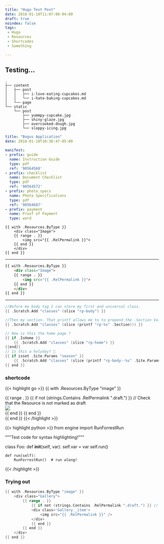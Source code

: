 ```yaml
---
title: "Hugo Test Post"
date: 2018-01-10T11:07:08-04:00
draft: true
noindex: false
tags:
 - Hugo
 - Resources
 - Shortcodes
 - Something

---
```


## Testing...

~~~text
.
├── content
│   ├── post
│   │   ├── i-love-eating-cupcakes.md
│   │   └── i-hate-baking-cupcakes.md
│   └── page
└── static
    └── post
        ├── yummpy-cupcake.jpg
        ├── shiny-glaze.jpg
        ├── overcooked-dough.jpg
        └── sloppy-icing.jpg
~~~

~~~yaml
title: "Bogus Application"
date: 2018-01-10T10:36:47-05:00

manifest:
- prefix: guide
  name: Instruction Guide
  type: pdf
  ref: '90564568'
- prefix: checklist
  name: Document Checklist
  type: pdf
  ref: '90564572'
- prefix: photo_specs
  name: Photo Specifications
  type: pdf
  ref: '90564687'
- prefix: payment
  name: Proof of Payment
  type: word
~~~

```twig
{{ with .Resources.ByType }}
	<div class="Image">
	{{ range . }}
		<img src="{{ .RelPermalink }}">
	{{ end }}
	</div>
{{ end }}
```

<hr>

```html
{{ with .Resources.ByType }}
	<div class="Image">
	{{ range . }}
		<img src="{{ .RelPermalink }}">
	{{ end }}
	</div>
{{ end }}
```

<hr>

```go
//Before my body tag I can store my first and universal class.
{{ .Scratch.Add "classes" (slice "rp-body") }}

//Then my section. That printf allows me to to prepend the .Section Value with my prefix.
{{ .Scratch.Add "classes" (slice (printf "rp-%s" .Section))) }}

// Now is this the home page ?
{{ if .IsHome }}
	{{ .Scratch.Add "classes" (slice "rp-home") }}
{{end}}
// Is this a holyday? 🎄
{{ if isset .Site.Params "season" }}
	{{ .Scratch.Add "classes" (slice (printf "rp-body--%s" .Site.Params.season))) }}
{{ end }}
```

### shortcode
{{< highlight go >}}
{{ with .Resources.ByType "image" }}
	<div class="Gallery">
		{{ range . }}
			{{ if not (strings.Contains .RelPermalink ".draft.") }} // Check that the Resource is not marked as draft
			<div class="Gallery__item">
				<img src="{{ .RelPermalink }}" />
			</div>
			{{ end }}
		{{ end }}
	</div>
{{ end }}
{{< /highlight >}}

{{< highlight python >}}
from engine import RunForrestRun

"""Test code for syntax highlighting!"""

class Foo:
	def __init__(self, var):
		self.var = var
		self.run()

	def run(self):
		RunForrestRun()  # run along!
{{< /highlight >}}

### Trying out
~~~go
{{ with .Resources.ByType "image" }}
	<div class="Gallery">
		{{ range . }}
			{{ if not (strings.Contains .RelPermalink ".draft.") }} // Check that the Resource is not marked as draft
			<div class='Gallery__item'>
				<img src="{{ .RelPermalink }}" />
			</div>
			{{ end }}
		{{ end }}
	</div>
{{ end }}
~~~